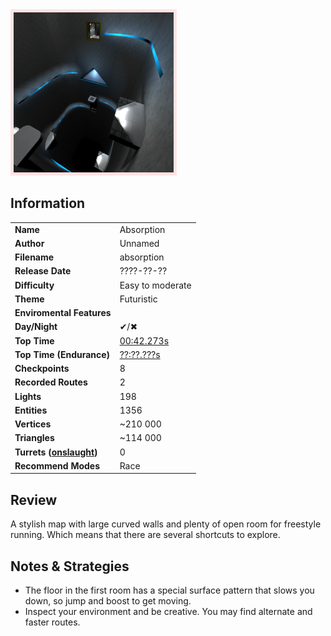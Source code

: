 <img style='border:5px solid #ffe0e0e0' src="../images/maps/absorption.png" width="256px" />

## Information

|                                                           |                                                                |
|-----------------------------------------------------------|----------------------------------------------------------------|
| **Name**                                                  | Absorption                                                     |
| **Author**                                                | Unnamed                                                        |
| **Filename**                                              | absorption                                                     |
| **Release Date**                                          | ????-??-??                                                     |
| **Difficulty**                                            | Easy to moderate                                               |
| **Theme**                                                 | Futuristic                                                     |
| **Enviromental Features**                                 |                                                                |
| **Day/Night**                                             | ✔/✖                                                           |
| **Top Time**                                              | [00:42.273s](http://play.redeclipse.net:28700/maps/absorption) |
| **Top Time (Endurance)**                                  | [??:??.???s](http://play.redeclipse.net:28700/maps/absorption) |
| **Checkpoints**                                           | 8                                                              |
| **Recorded Routes**                                       | 2                                                              |
| **Lights**                                                | 198                                                            |
| **Entities**                                              | 1356                                                           |
| **Vertices**                                              | ~210 000                                                       |
| **Triangles**                                             | ~114 000                                                       |
| **Turrets ([onslaught](../Modes-and-Mutators#Mutators))** | 0                                                              |
| **Recommend Modes**                                       | Race                                                           |

## Review

A stylish map with large curved walls and plenty of open room for freestyle running. Which means that there are several shortcuts to explore.

## Notes & Strategies

- The floor in the first room has a special surface pattern that slows you down, so jump and boost to get moving.
- Inspect your environment and be creative. You may find alternate and faster routes.
